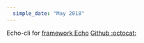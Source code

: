 ```yaml
---
  simple_date: "May 2018"
---
```


Echo-cli for [framework Echo](https://echo.labstack.com) [Github :octocat:](https://github.com/Obsinqsob01/echo-cli)
